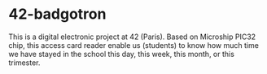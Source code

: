 # 42-badgotron

This is a digital electronic project at 42 (Paris).
Based on Microship PIC32 chip, this access card reader enable us (students) to know how much time we have stayed in the school this day, this week, this month, or this trimester.
